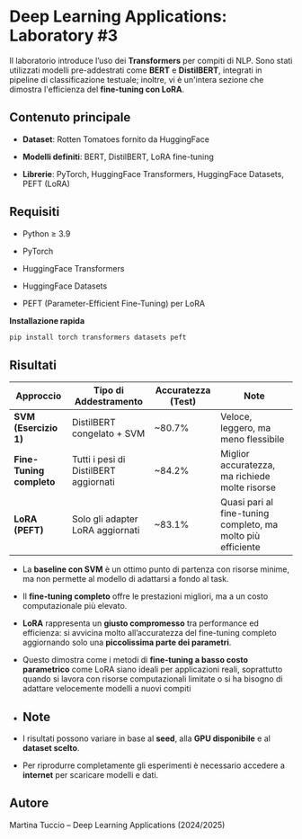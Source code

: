 # Deep Learning Applications: Laboratory #3

Il laboratorio introduce l’uso dei **Transformers** per compiti di NLP. Sono stati utilizzati modelli pre-addestrati come **BERT** e **DistilBERT**, integrati in pipeline di classificazione testuale; inoltre, vi è un'intera sezione che dimostra l'efficienza del **fine-tuning con LoRA**.

## Contenuto principale

- **Dataset**: Rotten Tomatoes fornito da HuggingFace

- **Modelli definiti**: BERT, DistilBERT, LoRA fine-tuning

- **Librerie**: PyTorch, HuggingFace Transformers, HuggingFace Datasets, PEFT (LoRA)

## Requisiti

- Python ≥ 3.9

- PyTorch

- HuggingFace Transformers

- HuggingFace Datasets

- PEFT (Parameter-Efficient Fine-Tuning) per LoRA


**Installazione rapida**

```bash
pip install torch transformers datasets peft
```
## Risultati

| Approccio              | Tipo di Addestramento             | Accuratezza (Test) | Note |
|------------------------|-----------------------------------|---------------------|------|
| **SVM (Esercizio 1)** | DistilBERT congelato + SVM       | ~80.7%              | Veloce, leggero, ma meno flessibile |
| **Fine-Tuning completo** | Tutti i pesi di DistilBERT aggiornati | ~84.2%        | Miglior accuratezza, ma richiede molte risorse |
| **LoRA (PEFT)**        | Solo gli adapter LoRA aggiornati  | ~83.1%              | Quasi pari al fine-tuning completo, ma molto più efficiente |

- La **baseline con SVM** è un ottimo punto di partenza con risorse minime, ma non permette al modello di adattarsi a fondo al task.
- Il **fine-tuning completo** offre le prestazioni migliori, ma a un costo computazionale più elevato.
- **LoRA** rappresenta un **giusto compromesso** tra performance ed efficienza: si avvicina molto all’accuratezza del fine-tuning completo aggiornando solo una **piccolissima parte dei parametri**.
- Questo dimostra come i metodi di **fine-tuning a basso costo parametrico** come LoRA siano ideali per applicazioni reali, soprattutto quando si lavora con risorse computazionali limitate o si ha bisogno di adattare velocemente modelli a nuovi compiti

- ## Note

- I risultati possono variare in base al **seed**, alla **GPU disponibile** e al **dataset scelto**.

- Per riprodurre completamente gli esperimenti è necessario accedere a **internet** per scaricare modelli e dati.

## Autore

Martina Tuccio – Deep Learning Applications (2024/2025)


